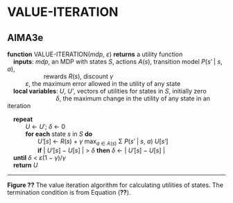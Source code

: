 # VALUE-ITERATION

## AIMA3e
__function__ VALUE-ITERATION(_mdp_, _&epsi;_) __returns__ a utility function  
&emsp;__inputs__: _mdp_, an MDP with states _S_, actions _A_(_s_), transition model _P_(_s&prime;_ &vert; _s_, _a_),  
&emsp;&emsp;&emsp;&emsp;&emsp;&emsp;rewards _R_(_s_), discount _&gamma;_  
&emsp;&emsp;&emsp;_&epsi;_, the maximum error allowed in the utility of any state  
&emsp;__local variables__: _U_, _U&prime;_, vectors of utilities for states in _S_, initially zero  
&emsp;&emsp;&emsp;&emsp;&emsp;&emsp;&emsp;&emsp;_&delta;_, the maximum change in the utility of any state in an iteration  

&emsp;__repeat__  
&emsp;&emsp;&emsp;_U_ &larr; _U&prime;_; _&delta;_ &larr; 0  
&emsp;&emsp;&emsp;__for each__ state _s_ in _S_ __do__  
&emsp;&emsp;&emsp;&emsp;&emsp;_U&prime;_\[_s_\] &larr; _R_(_s_) &plus; _&gamma;_ max<sub>_a_ &isin; _A_(_s_)</sub> &Sigma; _P_(_s&prime;_ &vert; _s_, _a_) _U_\[_s&prime;_\]  
&emsp;&emsp;&emsp;&emsp;&emsp;__if__ &vert; _U&prime;_\[_s_\] &minus; _U_\[_s_\]  &vert; &gt; _&delta;_ __then__ _&delta;_ &larr; &vert; _U&prime;_\[_s_\] &minus; _U_\[_s_\]  &vert;  
&emsp;__until__ _&delta;_ &lt; _&epsi;_(1 &minus; _&gamma;_)&sol;_&gamma;_  
&emsp;__return__ _U_  

---
__Figure ??__ The value iteration algorithm for calculating utilities of states. The termination condition is from Equation (__??__).
